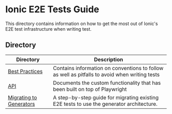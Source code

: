 # Ionic E2E Tests Guide

This directory contains information on how to get the most out of Ionic's E2E test infrastructure when writing test.

## Directory

| Directory | Description |
| - | - |
| [Best Practices](./best-practices.md) | Contains information on conventions to follow as well as pitfalls to avoid when writing tests |
| [API](./api.md) | Documents the custom functionality that has been built on top of Playwright |
| [Migrating to Generators](./migrating-to-generators.md) | A step-by-step guide for migrating existing E2E tests to use the generator architecture. |